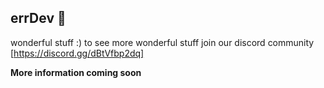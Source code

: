 

## errDev 🧠
wonderful stuff :) to see more wonderful stuff join our discord community  [https://discord.gg/dBtVfbp2dq]

<b>More information coming soon</b>
